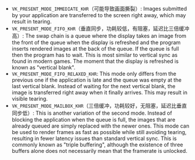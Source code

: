 - `VK_PRESENT_MODE_IMMEDIATE_KHR`（可能导致画面撕裂）: Images submitted by your application are transferred to the screen right away, which may result in tearing.
- `VK_PRESENT_MODE_FIFO_KHR`（垂直同步，功耗较低，有阻塞，延迟比三倍缓冲高）: The swap chain is a queue where the display takes an image from the front of the queue when the display is refreshed and the program inserts rendered images at the back of the queue. If the queue is full then the program has to wait. This is most similar to vertical sync as found in modern games. The moment that the display is refreshed is known as "vertical blank".
- `VK_PRESENT_MODE_FIFO_RELAXED_KHR`: This mode only differs from the previous one if the application is late and the queue was empty at the last vertical blank. Instead of waiting for the next vertical blank, the image is transferred right away when it finally arrives. This may result in visible tearing.
- `VK_PRESENT_MODE_MAILBOX_KHR`（三倍缓冲，功耗较好，无阻塞，延迟比垂直同步低）: This is another variation of the second mode. Instead of blocking the application when the queue is full, the images that are already queued are simply replaced with the newer ones. This mode can be used to render frames as fast as possible while still avoiding tearing, resulting in fewer latency issues than standard vertical sync. This is commonly known as "triple buffering", although the existence of three buffers alone does not necessarily mean that the framerate is unlocked.
